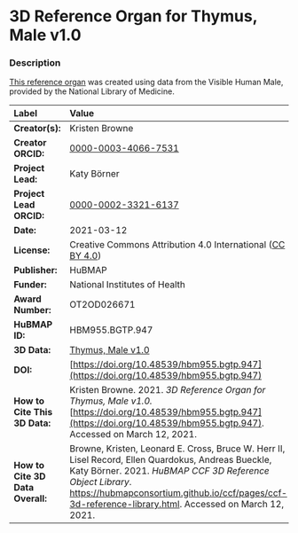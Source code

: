 # 3D Reference Organ for Thymus, Male v1.0

### Description
[This reference organ](https://hubmapconsortium.github.io/ccf/pages/ccf-3d-reference-library.html) was created using data from the Visible Human Male, provided by the National Library of Medicine.

| Label | Value |
| :------------- |:-------------|
| **Creator(s):** | Kristen Browne |
| **Creator ORCID:** | [0000-0003-4066-7531](https://orcid.org/0000-0003-4066-7531) |
| **Project Lead:** | Katy B&ouml;rner |
| **Project Lead ORCID:** | [0000-0002-3321-6137](https://orcid.org/0000-0002-3321-6137) |
| **Date:** | 2021-03-12 |
| **License:** | Creative Commons Attribution 4.0 International ([CC BY 4.0](https://creativecommons.org/licenses/by/4.0/)) |
| **Publisher:** | HuBMAP |
| **Funder:** | National Institutes of Health |
| **Award Number:** | OT2OD026671 |
| **HuBMAP ID:** | HBM955.BGTP.947 |
| **3D Data:** | [Thymus, Male v1.0](https://hubmapconsortium.github.io/ccf-releases/v1.0/models/VH_M_Thymus.glb) |
| **DOI:** | [https://doi.org/10.48539/hbm955.bgtp.947](https://doi.org/10.48539/hbm955.bgtp.947) |
| **How to Cite This 3D Data:** | Kristen Browne. 2021. *3D Reference Organ for Thymus, Male v1.0.* [https://doi.org/10.48539/hbm955.bgtp.947](https://doi.org/10.48539/hbm955.bgtp.947). Accessed on March 12, 2021. |
| **How to Cite 3D Data Overall:** | Browne, Kristen, Leonard E. Cross, Bruce W. Herr II, Lisel Record, Ellen Quardokus, Andreas Bueckle, Katy B&ouml;rner. 2021. *HuBMAP CCF 3D Reference Object Library*. https://hubmapconsortium.github.io/ccf/pages/ccf-3d-reference-library.html. Accessed on March 12, 2021. |